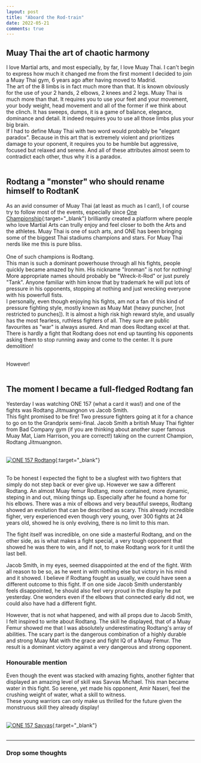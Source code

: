 ```yaml
---
layout: post
title: "Aboard the Rod-train"
date: 2022-05-21
comments: true
---
```

## Muay Thai the art of chaotic harmony

I love Martial arts, and most especially, by far, I love Muay Thai. I can't begin to express how much it changed me from the first moment I decided to join a Muay Thai gym, 6 years ago after having moved to Madrid.<br>
The art of the 8 limbs is in fact much more than that. It is known obviously for the use of your 2 hands, 2 elbows, 2 knees and 2 legs. Muay Thai is much more than that. It requires you to use your feet and your movement, your body weight, head movement and all of the former if we think about the clinch. It has sweeps, dumps, it is a game of balance, elegance, dominance and detail. It indeed requires you to use all those limbs plus your big brain.<br>
If I had to define Muay Thai with two word would probably be "elegant paradox". Because in this art that is extremely violent and prioritizes damage to your oponent, it requires you to be humble but aggressive, focused but relaxed and serene. And all of these attributes almost seem to contradict each other, thus why it is a paradox.<br><br>

## Rodtang a "monster" who should rename himself to RodtanK

As an avid consumer of Muay Thai (at least as much as I can!), I of course try to follow most of the events, especially since [One Championship](https://www.onefc.com/){:target="_blank"} brilliantly created a platform where people who love Martial Arts can trully enjoy and feel closer to both the Arts and the athletes. Muay Thai is one of such arts, and ONE has been bringing some of the biggest Thai stadiums champions and stars. For Muay Thai nerds like me this is pure bliss.<br><br>
One of such champions is Rodtang.<br>
This man is such a dominant powerhouse through all his fights, people quickly became amazed by him. His nickname "Ironman" is not for nothing! More appropriate names should probably be "Wreck-it-Rod" or just purely "Tank". Anyone familiar with him know that by trademark he will put lots of pressure in his opponents, stopping at nothing and just wrecking everyone with his powerfull fists.<br>
I personally, even though enjoying his fights, am not a fan of this kind of pressure fighting style, mostly known as Muay Mat (heavy puncher, [not restricted to punches]). It is almost a high risk high reward style, and usually has the most fearless, ruthless fighters of all. They sure are public favourites as "war" is always asured. And man does Rodtang excel at that. There is hardly a fight that Rodtang does not end up taunting his opponents asking them to stop running away and come to the center. It is pure demolition!<br><br>

However!<br><br>

## The moment I became a full-fledged Rodtang fan

Yesterday I was watching ONE 157 (what a card it was!) and one of the fights was Rodtang Jitmuangnon vs Jacob Smith.<br>
This fight promised to be fire! Two pressure fighters going at it for a chance to go on to the Grandprix semi-final. Jacob Smith a british Muay Thai fighter from Bad Company gym (if you are thinking about another super famous Muay Mat, Liam Harrison, you are correct!) taking on the current Champion, Rodtang Jitmuangnon.<br><br>

[![ONE 157 Rodtang](https://img.youtube.com/vi/XxXGSNcaJHk/0.jpg)](https://youtu.be/S-XJn81FD_s?t=16111){:target="_blank"}
<br><br>

To be honest I expected the fight to be a slugfest with two fighters that simply do not step back or ever give up. However we saw a different Rodtang. An almost Muay femur Rodtang, more contained, more dynamic, steping in and out, mixing things up. Especially after he found a home for his elbows. There was a mix of elbows and very beautiful sweeps, Rodtang showed an evolution that can be described as scary. This already incredible figher, very experienced even though very young, over 300 fights at 24 years old, showed he is only evolving, there is no limit to this man.<br>

The fight itself was incredible, on one side a masterful Rodtang, and on the other side, as is what makes a fight special, a very tough opponent that showed he was there to win, and if not, to make Rodtang work for it until the last bell.<br>

Jacob Smith, in my eyes, seemed disappointed at the end of the fight. With all reason to be so, as he went in with nothing else but victory in his mind and it showed. I believe if Rodtang fought as usually, we could have seen a different outcome to this fight. If on one side Jacob Smith understanbly feels disappointed, he should also feel very proud in the display he put yesterday. One wonders even if the elbows that connected early did not, we could also have had a different fight.<br>

However, that is not what happened, and with all props due to Jacob Smith, I felt inspired to write about Rodtang. The skill he displayed, that of a Muay Femur showed me that I was absolutely underestimating Rodtang's array of abilities. The scary part is the dangerous combination of a highly durable and strong Muay Mat with the grace and fight IQ of a Muay Femur. The result is a dominant victory against a very dangerous and strong opponent.<br>

### Honourable mention

Even though the event was stacked with amazing fights, another fighter that displayed an amazing level of skill was Savvas Michael. This man became water in this fight. So serene, yet made his opponent, Amir Naseri, feel the crushing weight of water, what a skill to witness.<br>
These young warriors can only make us thrilled for the future given the monstruous skill they already display!<br><br>

[![ONE 157 Savvas](https://img.youtube.com/vi/kMOQa-aKNjI/0.jpg)](https://youtu.be/S-XJn81FD_s?t=8114){:target="_blank"}
<br><br>

___

### Drop some thoughts
